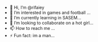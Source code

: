- 👋 Hi, I’m @rifaiey
- 👀 I’m interested in games and football ...
- 🌱 I’m currently learning in SASEM...
- 💞️ I’m looking to collaborate on a hot girl...
- 📫 How to reach me ...
- ⚡ Fun fact: im a man...

<!---
rifaiey/rifaiey is a ✨ special ✨ repository because its `README.md` (this file) appears on your GitHub profile.
You can click the Preview link to take a look at your changes.
--->
